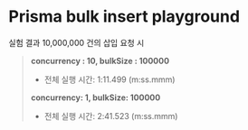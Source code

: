# Prisma bulk insert playground

실험 결과
10,000,000 건의 삽입 요청 시

> **concurrency : 10, bulkSize : 100000**
>
> - 전체 실행 시간: 1:11.499 (m:ss.mmm)
>
> **concurrency: 1, bulkSize: 100000**
>
> - 전체 실행 시간: 2:41.523 (m:ss.mmm)
